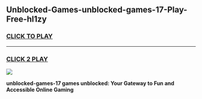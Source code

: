 
## Unblocked-Games-unblocked-games-17-Play-Free-hl1zy
<h3>
<a href="https://premium76.site?title=unblocked-games-17&ref=21A">CLICK TO PLAY</a></h3>
<hr>

<h3>
<a href="https://premium76.site?title=unblocked-games-17&ref=21A">CLICK 2 PLAY</a>
  
</h3>

<a href="https://premium76.site?title=unblocked-games-17&ref=21A"><img src="https://clearcache.store/games.png"></a>


**unblocked-games-17 games unblocked: Your Gateway to Fun and Accessible Online Gaming**
